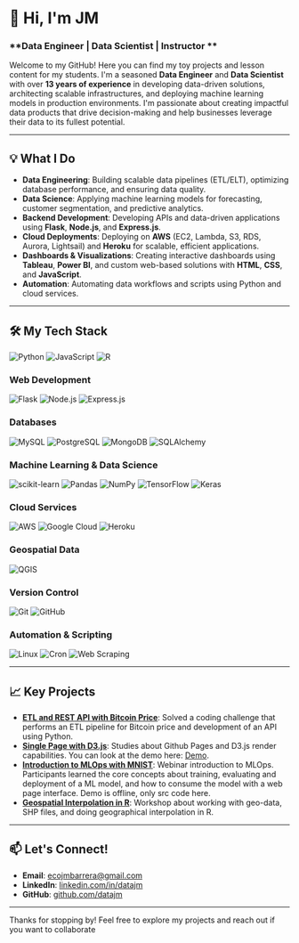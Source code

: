 # 👋 Hi, I'm JM

### **Data Engineer | Data Scientist | Instructor **

Welcome to my GitHub! Here you can find my toy projects and lesson content for my students. I'm a seasoned **Data Engineer** and **Data Scientist** with over **13 years of experience** in developing data-driven solutions, architecting scalable infrastructures, and deploying machine learning models in production environments. I'm passionate about creating impactful data products that drive decision-making and help businesses leverage their data to its fullest potential.

---

## 💡 What I Do

- **Data Engineering**: Building scalable data pipelines (ETL/ELT), optimizing database performance, and ensuring data quality.
- **Data Science**: Applying machine learning models for forecasting, customer segmentation, and predictive analytics.
- **Backend Development**: Developing APIs and data-driven applications using **Flask**, **Node.js**, and **Express.js**.
- **Cloud Deployments**: Deploying on **AWS** (EC2, Lambda, S3, RDS, Aurora, Lightsail) and **Heroku** for scalable, efficient applications.
- **Dashboards & Visualizations**: Creating interactive dashboards using **Tableau**, **Power BI**, and custom web-based solutions with **HTML**, **CSS**, and **JavaScript**.
- **Automation**: Automating data workflows and scripts using Python and cloud services.

---

## 🛠️ My Tech Stack

![Python](https://img.shields.io/badge/Python-3776AB?style=for-the-badge&logo=python&logoColor=white)
![JavaScript](https://img.shields.io/badge/JavaScript-F7DF1E?style=for-the-badge&logo=javascript&logoColor=black)
![R](https://img.shields.io/badge/R-276DC3?style=for-the-badge&logo=r&logoColor=white)

### Web Development
![Flask](https://img.shields.io/badge/Flask-000000?style=for-the-badge&logo=flask&logoColor=white)
![Node.js](https://img.shields.io/badge/Node.js-339933?style=for-the-badge&logo=nodedotjs&logoColor=white)
![Express.js](https://img.shields.io/badge/Express.js-000000?style=for-the-badge&logo=express&logoColor=white)

### Databases
![MySQL](https://img.shields.io/badge/MySQL-4479A1?style=for-the-badge&logo=mysql&logoColor=white)
![PostgreSQL](https://img.shields.io/badge/PostgreSQL-4169E1?style=for-the-badge&logo=postgresql&logoColor=white)
![MongoDB](https://img.shields.io/badge/MongoDB-47A248?style=for-the-badge&logo=mongodb&logoColor=white)
![SQLAlchemy](https://img.shields.io/badge/SQLAlchemy-00BFFF?style=for-the-badge&logo=sql&logoColor=white)

### Machine Learning & Data Science
![scikit-learn](https://img.shields.io/badge/scikit--learn-F7931E?style=for-the-badge&logo=scikit-learn&logoColor=white)
![Pandas](https://img.shields.io/badge/Pandas-150458?style=for-the-badge&logo=pandas&logoColor=white)
![NumPy](https://img.shields.io/badge/NumPy-013243?style=for-the-badge&logo=numpy&logoColor=white)
![TensorFlow](https://img.shields.io/badge/TensorFlow-FF6F00?style=for-the-badge&logo=tensorflow&logoColor=white)
![Keras](https://img.shields.io/badge/Keras-D00000?style=for-the-badge&logo=keras&logoColor=white)

### Cloud Services
![AWS](https://img.shields.io/badge/AWS-232F3E?style=for-the-badge&logo=amazonaws&logoColor=white)
![Google Cloud](https://img.shields.io/badge/Google%20Cloud-4285F4?style=for-the-badge&logo=googlecloud&logoColor=white)
![Heroku](https://img.shields.io/badge/Heroku-430098?style=for-the-badge&logo=heroku&logoColor=white)

### Geospatial Data
![QGIS](https://img.shields.io/badge/QGIS-3CAA3C?style=for-the-badge&logo=qgis&logoColor=white)

### Version Control
![Git](https://img.shields.io/badge/Git-F05032?style=for-the-badge&logo=git&logoColor=white)
![GitHub](https://img.shields.io/badge/GitHub-181717?style=for-the-badge&logo=github&logoColor=white)

### Automation & Scripting
![Linux](https://img.shields.io/badge/Linux-FCC624?style=for-the-badge&logo=linux&logoColor=black)
![Cron](https://img.shields.io/badge/Cron-2C8EBB?style=for-the-badge&logo=cron&logoColor=white)
![Web Scraping](https://img.shields.io/badge/Web%20Scraping-5C2D91?style=for-the-badge&logo=web&logoColor=white)


---

## 📈 Key Projects

- **[ETL and REST API with Bitcoin Price](https://github.com/DataJm/coding_challenge_bitcoin)**: Solved a coding challenge that performs an ETL pipeline for Bitcoin price and development of an API using Python.
- **[Single Page with D3.js](https://github.com/DataJm/taquetes)**: Studies about Github Pages and D3.js render capabilities. You can look at the demo here: [Demo](https://datajm.github.io/taquetes/).
- **[Introduction to MLOps with MNIST](https://github.com/DataJm/unam_api_mnist)**: Webinar introduction to MLOps. Participants learned the core concepts about training, evaluating and deployment of a ML model, and how to consume the model with a web page interface. Demo is offline, only src code here.
- **[Geospatial Interpolation in R](https://github.com/DataJm/DataScienceMX_interpolacion)**: Workshop about working with geo-data, SHP files, and doing geographical interpolation in R. 

---

## 📫 Let's Connect!

- **Email**: ecojmbarrera@gmail.com
- **LinkedIn**: [linkedin.com/in/datajm](https://www.linkedin.com/in/datajm)
- **GitHub**: [github.com/datajm](https://github.com/datajm)

---

Thanks for stopping by! Feel free to explore my projects and reach out if you want to collaborate
